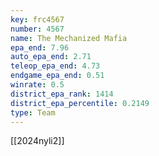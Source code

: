 ```yaml
---
key: frc4567
number: 4567
name: The Mechanized Mafia
epa_end: 7.96
auto_epa_end: 2.71
teleop_epa_end: 4.73
endgame_epa_end: 0.51
winrate: 0.5
district_epa_rank: 1414
district_epa_percentile: 0.2149
type: Team
---
```

[[2024nyli2]]
